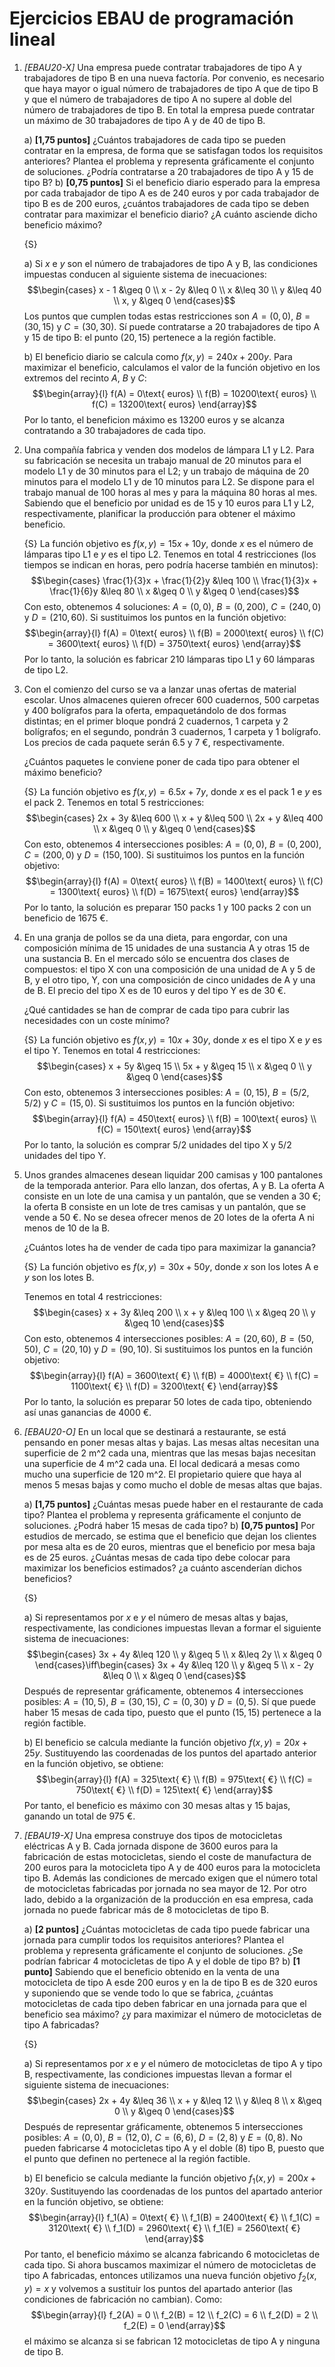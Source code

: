Ejercicios EBAU de programación lineal
======================================

1.  _[EBAU20-X]_ Una empresa puede contratar trabajadores de tipo A y trabajadores de tipo B
    en una nueva factoría. Por convenio, es necesario que haya mayor o igual número de trabajadores de tipo A que de tipo B y que el número de trabajadores de tipo A no supere al doble del número de trabajadores de tipo B. En total la empresa puede contratar un máximo de 30 trabajadores de tipo A y de 40 de tipo B.

    a)  __[1,75 puntos]__ ¿Cuántos trabajadores de cada tipo se pueden contratar en la empresa,
        de forma que se satisfagan todos los requisitos anteriores? Plantea el problema
        y representa gráficamente el conjunto de soluciones.
        ¿Podría contratarse a 20 trabajadores de tipo A y 15 de tipo B?
    b)  __[0,75 puntos]__ Si el beneficio diario esperado para la empresa por cada trabajador
        de tipo A es de 240 euros y por cada trabajador de tipo B es de 200 euros,
        ¿cuántos trabajadores de cada tipo se deben contratar para maximizar el beneficio diario?
        ¿A cuánto asciende dicho beneficio máximo?

    {S}

    a)  Si $x$ e $y$ son el número de trabajadores de tipo A y B, las condiciones impuestas
        conducen al siguiente sistema de inecuaciones:
        $$\begin{cases}
            x - 1   &\geq 0 \\
            x - 2y  &\leq 0 \\
            x       &\leq 30 \\
            y       &\leq 40 \\
            x, y    &\geq 0
        \end{cases}$$
        Los puntos que cumplen todas estas restricciones son $A = (0,0)$, $B = (30,15)$ y $C = (30,30)$. Sí puede contratarse a 20 trabajadores de tipo A y 15 de tipo B: el punto $(20,15)$ pertenece a la región factible.
    
    b)  El beneficio diario se calcula como $f(x,y) = 240x + 200y$. Para maximizar el beneficio, calculamos el valor
        de la función objetivo en los extremos del recinto $A$, $B$ y $C$:
        $$\begin{array}{l}
            f(A) = 0\text{ euros} \\
            f(B) = 10200\text{ euros} \\
            f(C) = 13200\text{ euros}
        \end{array}$$
        Por lo tanto, el beneficion máximo es 13200 euros y se alcanza contratando a 30 trabajadores de cada tipo.

1.  Una compañía fabrica y venden dos modelos de lámpara L1 y L2. Para su fabricación se necesita un trabajo manual
    de 20 minutos para el modelo L1 y de 30 minutos para el L2; y un trabajo de máquina de 20 minutos para el
    modelo L1 y de 10 minutos para L2. Se dispone para el trabajo manual de 100 horas al mes y para la máquina
    80 horas al mes. Sabiendo que el beneficio por unidad es de 15 y 10 euros para L1 y L2, respectivamente,
    planificar la producción para obtener el máximo beneficio.

    {S} La función objetivo es $f(x,y) = 15x + 10y$, donde $x$ es el número de lámparas tipo L1 e $y$ es el tipo L2. Tenemos en total 4 restricciones (los tiempos se indican en horas, pero podría hacerse también en minutos):
    $$\begin{cases}
        \frac{1}{3}x + \frac{1}{2}y &\leq 100   \\
        \frac{1}{3}x + \frac{1}{6}y &\leq 80    \\
        x &\geq 0               \\
        y &\geq 0
    \end{cases}$$
    Con esto, obtenemos 4 soluciones: $A = (0,0)$, $B = (0,200)$, $C = (240,0)$ y $D = (210,60)$. Si sustituimos los puntos en la función objetivo:
    $$\begin{array}{l}
        f(A) = 0\text{ euros} \\
        f(B) = 2000\text{ euros} \\
        f(C) = 3600\text{ euros} \\
        f(D) = 3750\text{ euros}
    \end{array}$$
    Por lo tanto, la solución es fabricar 210 lámparas tipo L1 y 60 lámparas de tipo L2.

1.  Con el comienzo del curso se va a lanzar unas ofertas de material escolar. Unos almacenes quieren
    ofrecer 600 cuadernos, 500 carpetas y 400 bolígrafos para la oferta, empaquetándolo de dos formas distintas; en el primer bloque pondrá 2 cuadernos, 1 carpeta y 2 bolígrafos; en el segundo, pondrán 3 cuadernos, 1 carpeta y 1 bolígrafo. Los precios de cada paquete serán 6.5 y 7 €, respectivamente.

    ¿Cuántos paquetes le conviene poner de cada tipo para obtener el máximo beneficio?

    {S} La función objetivo es $f(x,y) = 6.5x + 7y$, donde $x$ es el pack 1 e $y$ es el pack 2. Tenemos en total 5 restricciones:
    $$\begin{cases}
        2x + 3y &\leq 600  \\
        x + y   &\leq 500  \\
        2x + y  &\leq 400  \\
        x &\geq 0          \\
        y &\geq 0
    \end{cases}$$
    Con esto, obtenemos 4 intersecciones posibles: $A = (0,0)$, $B = (0,200)$, $C = (200,0)$ y $D = (150,100)$. Si sustituimos los puntos en la función objetivo:
    $$\begin{array}{l}
        f(A) = 0\text{ euros} \\
        f(B) = 1400\text{ euros} \\
        f(C) = 1300\text{ euros} \\
        f(D) = 1675\text{ euros}
    \end{array}$$
    Por lo tanto, la solución es preparar 150 packs 1 y 100 packs 2 con un beneficio de 1675 €.

1.  En una granja de pollos se da una dieta, para engordar, con una composición mínima de 15 
    unidades de una sustancia A y otras 15 de una sustancia B. En el mercado sólo se encuentra dos clases de compuestos: el tipo X con una composición de una unidad de A y 5 de B, y el otro tipo, Y, con una composición de cinco unidades de A y una de B. El precio del tipo X es de 10 euros y del tipo Y es de 30 €.

    ¿Qué cantidades se han de comprar de cada tipo para cubrir las necesidades con un coste mínimo?

    {S} La función objetivo es $f(x,y) = 10x + 30y$, donde $x$ es el tipo X e $y$ es el tipo Y. Tenemos en total 4 restricciones:
    $$\begin{cases}
        x + 5y  &\geq 15 \\
        5x + y  &\geq 15 \\
        x &\geq 0        \\
        y &\geq 0
    \end{cases}$$
    Con esto, obtenemos 3 intersecciones posibles: $A = (0,15)$, $B = (5/2,5/2)$ y $C = (15,0)$. Si sustituimos los puntos en la función objetivo:
    $$\begin{array}{l}
        f(A) = 450\text{ euros} \\
        f(B) = 100\text{ euros} \\
        f(C) = 150\text{ euros}
    \end{array}$$
    Por lo tanto, la solución es comprar $5/2$ unidades del tipo X y $5/2$ unidades del tipo Y.

1.  Unos grandes almacenes desean liquidar 200 camisas y 100 pantalones
    de la temporada anterior. Para ello lanzan, dos ofertas, A y B.
    La oferta A consiste en un lote de una camisa y un pantalón, que se
    venden a 30 €; la oferta B consiste en un lote de tres camisas y un
    pantalón, que se vende a 50 €. No se desea ofrecer menos de 20
    lotes de la oferta A ni menos de 10 de la B.

    ¿Cuántos lotes ha de vender de cada tipo para maximizar la ganancia?

    {S} La función objetivo es $f(x,y) = 30x + 50y$, donde $x$ son los lotes A e $y$ son los lotes B.
    
    Tenemos en total 4 restricciones:
    $$\begin{cases}
        x + 3y  &\leq 200 \\
        x + y   &\leq 100 \\
        x &\geq 20        \\
        y &\geq 10
    \end{cases}$$
    Con esto, obtenemos 4 intersecciones posibles: $A = (20,60)$, $B = (50,50)$, $C = (20,10)$ y $D = (90,10)$. Si sustituimos los puntos en la función objetivo:
    $$\begin{array}{l}
        f(A) = 3600\text{ €} \\
        f(B) = 4000\text{ €} \\
        f(C) = 1100\text{ €} \\
        f(D) = 3200\text{ €}
    \end{array}$$
    Por lo tanto, la solución es preparar 50 lotes de cada tipo, obteniendo así unas ganancias de 4000 €.

1.  _[EBAU20-O]_ En un local que se destinará a restaurante, se está pensando en poner mesas altas y bajas.
    Las mesas altas necesitan una superficie de 2 m^2 cada una, mientras que las mesas bajas necesitan una superficie de 4 m^2 cada una. El local dedicará a mesas como mucho una superficie de 120 m^2. El propietario quiere que haya al menos 5 mesas bajas y como mucho el doble de mesas altas que bajas.

    a)  __[1,75 puntos]__ ¿Cuántas mesas puede haber en el restaurante de cada tipo?
        Plantea el problema y representa gráficamente el conjunto de soluciones.
        ¿Podrá haber 15 mesas de cada tipo?
    b)  __[0,75 puntos]__ Por estudios de mercado, se estima que el beneficio que
        dejan los clientes por mesa alta es de 20 euros, mientras que el beneficio
        por mesa baja es de 25 euros. ¿Cuántas mesas de cada tipo debe colocar
        para maximizar los beneficios estimados? ¿a cuánto ascenderían dichos beneficios?

    {S} 
    
    a)  Si representamos por $x$ e $y$ el número de mesas altas y bajas, respectivamente,
        las condiciones impuestas llevan a formar el siguiente sistema de inecuaciones:
        $$\begin{cases}
            3x + 4y &\leq 120   \\
            y       &\geq 5     \\
            x       &\leq 2y    \\
            x       &\geq 0
        \end{cases}\iff\begin{cases}
            3x + 4y &\leq 120   \\
            y       &\geq 5     \\
            x - 2y  &\leq 0    \\
            x       &\geq 0
        \end{cases}$$
        Después de representar gráficamente, obtenemos 4 intersecciones posibles: $A = (10,5)$, $B = (30,15)$, $C = (0,30)$ y $D = (0,5)$. Sí que puede haber 15 mesas de cada tipo, puesto que el punto $(15,15)$ pertenece a la región factible.

    b)  El beneficio se calcula mediante la función objetivo $f(x,y) = 20x + 25y$. Sustituyendo
        las coordenadas de los puntos del apartado anterior en la función objetivo, se obtiene:
        $$\begin{array}{l}
            f(A) = 325\text{ €} \\
            f(B) = 975\text{ €} \\
            f(C) = 750\text{ €} \\
            f(D) = 125\text{ €}
        \end{array}$$
        Por tanto, el beneficio es máximo con 30 mesas altas y 15 bajas, ganando un total de 975 €.

1.  _[EBAU19-X]_ Una empresa construye dos tipos de motocicletas eléctricas A y B. Cada jornada dispone de 3600 euros
    para la fabricación de estas motocicletas, siendo el coste de manufactura de 200 euros para la motocicleta tipo A y de 400 euros para la motocicleta tipo B. Además las condiciones de mercado exigen que el número total de motocicletas fabricadas por jornada no sea mayor de 12. Por otro lado, debido a la organización de la producción en esa empresa, cada jornada no puede fabricar más de 8 motocicletas de tipo B.

    a)  __[2 puntos]__ ¿Cuántas motocicletas de cada tipo puede fabricar una jornada para cumplir
        todos los requisitos anteriores? Plantea el problema y representa gráficamente el conjunto de soluciones. ¿Se podrían fabricar 4 motocicletas de tipo A y el doble de tipo B?
    b)  __[1 punto]__ Sabiendo que el beneficio obtenido en la venta de una motocicleta de tipo A
        esde 200 euros y en la de tipo B es de 320 euros y suponiendo que se vende todo lo que se fabrica, ¿cuántas motocicletas de cada tipo deben fabricar en una jornada para que el beneficio sea máximo? ¿y para maximizar el número de motocicletas de tipo A fabricadas?

    {S}

    a)  Si representamos por $x$ e $y$ el número de motocicletas de tipo A y tipo B, respectivamente,
        las condiciones impuestas llevan a formar el siguiente sistema de inecuaciones:
        $$\begin{cases}
            2x + 4y &\leq 36 \\
            x + y   &\leq 12 \\
            y       &\leq 8  \\
            x       &\geq 0  \\
            y       &\geq 0
        \end{cases}$$
        Después de representar gráficamente, obtenemos 5 intersecciones posibles: $A = (0,0)$, $B = (12,0)$, $C = (6,6)$, $D = (2,8)$ y $E = (0,8)$. No pueden fabricarse 4 motocicletas tipo A y el doble (8) tipo B, puesto que el punto que definen no pertenece al la región factible.

    b)  El beneficio se calcula mediante la función objetivo $f_1(x,y) = 200x + 320y$. Sustituyendo
        las coordenadas de los puntos del apartado anterior en la función objetivo, se obtiene:
        $$\begin{array}{l}
            f_1(A) = 0\text{ €} \\
            f_1(B) = 2400\text{ €} \\
            f_1(C) = 3120\text{ €} \\
            f_1(D) = 2960\text{ €} \\
            f_1(E) = 2560\text{ €}
        \end{array}$$
        Por tanto, el beneficio máximo se alcanza fabricando 6 motocicletas de cada tipo. Si ahora buscamos maximizar el número de motocicletas de tipo A fabricadas, entonces utilizamos una nueva función objetivo $f_2(x,y) = x$ y volvemos a sustituir los puntos del apartado anterior (las condiciones de fabricación no cambian). Como: 
        $$\begin{array}{l}
            f_2(A) = 0 \\
            f_2(B) = 12 \\
            f_2(C) = 6 \\
            f_2(D) = 2 \\
            f_2(E) = 0
        \end{array}$$
        el máximo se alcanza si se fabrican 12 motocicletas de tipo A y ninguna de tipo B.

